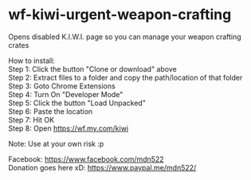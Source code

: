 # wf-kiwi-urgent-weapon-crafting
Opens disabled K.I.W.I. page so you can manage your weapon crafting crates

How to install:  
Step 1: Click the button "Clone or download" above  
Step 2: Extract files to a folder and copy the path/location of that folder  
Step 3: Goto Chrome Extensions  
Step 4: Turn On "Developer Mode"  
Step 5: Click the button "Load Unpacked"  
Step 6: Paste the location  
Step 7: Hit OK  
Step 8: Open https://wf.my.com/kiwi  

Note: Use at your own risk :p  

Facebook: https://www.facebook.com/mdn522  
Donation goes here xD: https://www.paypal.me/mdn522/
